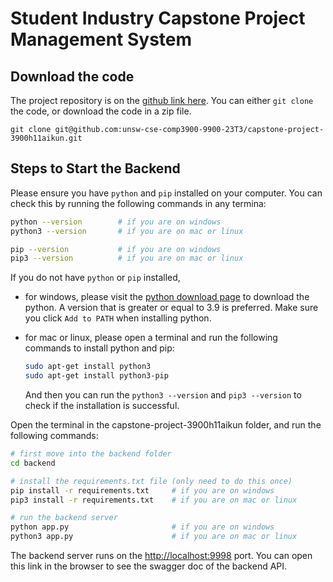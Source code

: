 # Student Industry Capstone Project Management System

## Download the code

The project repository is on the [github link here](https://github.com/unsw-cse-comp3900-9900-23T3/capstone-project-3900h11aikun). You can either `git clone` the code, or download the code in a zip file.

```
git clone git@github.com:unsw-cse-comp3900-9900-23T3/capstone-project-3900h11aikun.git
```

## Steps to Start the Backend

Please ensure you have `python` and `pip` installed on your computer. You can check this by running the following commands in any termina:

```bash
python --version        # if you are on windows
python3 --version       # if you are on mac or linux

pip --version           # if you are on windows
pip3 --version          # if you are on mac or linux
```

If you do not have `python` or `pip` installed,
* for windows, please visit the [python download page](https://www.python.org/downloads/) to download the python. A version that is greater or equal to 3.9 is preferred. Make sure you click `Add to PATH` when installing python.
* for mac or linux, please open a terminal and run the following commands to install python and pip:

    ```bash
    sudo apt-get install python3
    sudo apt-get install python3-pip
    ```
    And then you can run the `python3 --version` and `pip3 --version` to check if the installation is successful.

Open the terminal in the capstone-project-3900h11aikun folder, and run the following commands:

```bash
# first move into the backend folder
cd backend

# install the requirements.txt file (only need to do this once)
pip install -r requirements.txt     # if you are on windows
pip3 install -r requirements.txt    # if you are on mac or linux

# run the backend server
python app.py                       # if you are on windows
python3 app.py                      # if you are on mac or linux
```

The backend server runs on the [http://localhost:9998](http://localhost:9998) port. You can open this link in the browser to see the swagger doc of the backend API.

